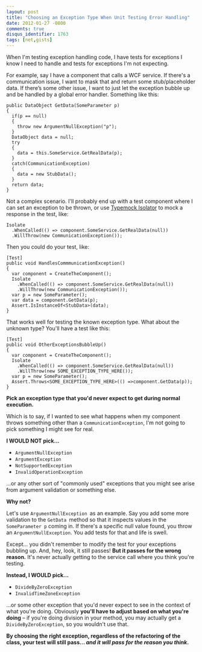 ```yaml
---
layout: post
title: "Choosing an Exception Type When Unit Testing Error Handling"
date: 2012-01-27 -0800
comments: true
disqus_identifier: 1763
tags: [net,gists]
---
```

When I'm testing exception handling code, I have tests for exceptions I
know I need to handle and tests for exceptions I'm not expecting.

For example, say I have a component that calls a WCF service. If there's
a communication issue, I want to mask that and return some
stub/placeholder data. If there’s some other issue, I want to just let
the exception bubble up and be handled by a global error handler.
Something like this:

    public DataObject GetData(SomeParameter p)
    {
      if(p == null)
      {
        throw new ArgumentNullException("p");
      }
      DataObject data = null;
      try
      {
        data = this.SomeService.GetRealData(p);
      }
      catch(CommunicationException)
      {
        data = new StubData();
      }
      return data;
    }

Not a complex scenario. I'll probably end up with a test component where
I can set an exception to be thrown, or use [Typemock
Isolator](http://www.plimus.com/jsp/redirect.jsp?contractId=1655929&referrer=tillig)
to mock a response in the test, like:

    Isolate
      .WhenCalled(() => component.SomeService.GetRealData(null))
      .WillThrow(new CommunicationException());

Then you could do your test, like:

    [Test]
    public void HandlesCommmunicationException()
    {
      var component = CreateTheComponent();
      Isolate
        .WhenCalled(() => component.SomeService.GetRealData(null))
        .WillThrow(new CommunicationException());
      var p = new SomeParameter();
      var data = component.GetData(p);
      Assert.IsInstanceOf<StubData>(data);
    }

That works well for testing the known exception type. What about the
unknown type? You'll have a test like this:

    [Test]
    public void OtherExceptionsBubbleUp()
    {
      var component = CreateTheComponent();
      Isolate
        .WhenCalled(() => component.SomeService.GetRealData(null))
        .WillThrow(new SOME_EXCEPTION_TYPE_HERE());
      var p = new SomeParameter();
      Assert.Throws<SOME_EXCEPTION_TYPE_HERE>(() =>component.GetData(p));
    }

**Pick an exception type that you'd never expect to get during normal
execution.**

Which is to say, if I wanted to see what happens when my component
throws something other than a `CommunicationException`, I'm not going to
pick something I might see for real.

**I WOULD NOT pick...**

-   `ArgumentNullException `
-   `ArgumentException `
-   `NotSupportedException `
-   `InvalidOperationException `

...or any other sort of "commonly used" exceptions that you might see
arise from argument validation or something else.

**Why not?**

Let's use `ArgumentNullException `as an example. Say you add some more
validation to the `GetData `method so that it inspects values in the
`SomeParameter p` coming in. If there's a specific null value found, you
throw an `ArgumentNullException`. You add tests for that and life is
swell.

Except... you didn't remember to modify the test for your exceptions
bubbling up. And, hey, look, it still passes! **But it passes for the
wrong reason.** It's never actually getting to the service call where
you think you're testing.

**Instead, I WOULD pick...**

-   `DivideByZeroException`
-   `InvalidTimeZoneException`

...or some other exception that you'd never expect to see in the context
of what you're doing. Obviously **you'll have to adjust based on what
you're doing** – if you're doing division in your method, you may
actually get a `DivideByZeroException`, so you wouldn't use that.

**By choosing the right exception, regardless of the refactoring of the
class, your test will still pass... *and it will pass for the reason you
think*.**

